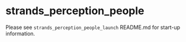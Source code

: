 strands_perception_people
=========================

Please see `strands_perception_people_launch` README.md for start-up information.
